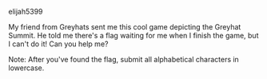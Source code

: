 elijah5399

My friend from Greyhats sent me this cool game depicting the Greyhat Summit. He told me there's a flag waiting for me when I finish the game, but I can't do it! Can you help me?

Note: After you've found the flag, submit all alphabetical characters in lowercase.

